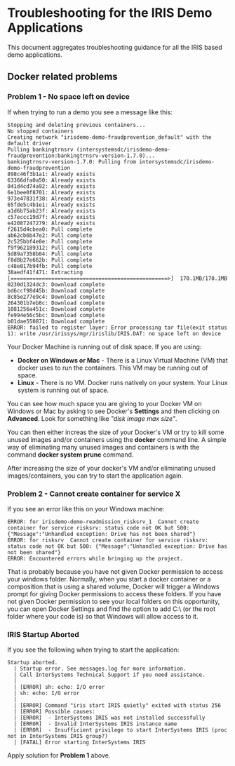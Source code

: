 # Troubleshooting for the IRIS Demo Applications

This document aggregates troubleshooting guidance for all the IRIS based demo applications.

## Docker related problems

### Problem 1 - No space left on device

If when trying to run a demo you see a message like this:

```
Stopping and deleting previous containers...
No stopped containers
Creating network "irisdemo-demo-fraudprevention_default" with the default driver
Pulling bankingtrnsrv (intersystemsdc/irisdemo-demo-fraudprevention:bankingtrnsrv-version-1.7.0)...
bankingtrnsrv-version-1.7.0: Pulling from intersystemsdc/irisdemo-demo-fraudprevention
898c46f3b1a1: Already exists
63366dfa0a50: Already exists
041d4cd74a92: Already exists
6e1bee0f8701: Already exists
973e47831f38: Already exists
65fde5c4b1e1: Already exists
a1d6b75ab23f: Already exists
c57eccc19d7f: Already exists
e42087247279: Already exists
f2615d4cbea0: Pull complete
ab62cb6b47e2: Pull complete
2c525bbf4e0e: Pull complete
f9f962189312: Pull complete
5d89a7358b04: Pull complete
f8d8b27e662b: Pull complete
c48e017b94fb: Pull complete
38aedf41f471: Extracting [==================================================>]  170.1MB/170.1MB
0230d1324dc3: Download complete
bd6ccf98d45b: Download complete
8c85e277e9c4: Download complete
264301b7eb8c: Download complete
1081256a451c: Download complete
fe994e56c5bc: Download complete
b01dae550871: Download complete
ERROR: failed to register layer: Error processing tar file(exit status 1): write /usr/irissys/mgr/irislib/IRIS.DAT: no space left on device
```

Your Docker Machine is running out of disk space. If you are using:
* **Docker on Windows or Mac** - There is a Linux Virtual Machine (VM) that docker uses to run the containers. This VM may be running out of space.
* **Linux** - There is no VM. Docker runs natively on your system. Your Linux system is running out of space. 

You can see how much space you are giving to your Docker VM on Windows or Mac by asking to see Docker's **Settings** and then clicking on **Advanced**. Look for something like *"disk image max size"*. 

You can then either increas the size of your Docker's VM or try to kill some unused images and/or containers using the **docker** command line. A simple way of eliminating many unused images and containers is with the command **docker system prune** command.

After increasing the size of your docker's VM and/or eliminating unused images/containers, you can try to start the application again.

### Problem 2 - Cannot create container for service X

If you see an error like this on your Windows machine:

```
ERROR: for irisdemo-demo-readmission_risksrv_1  Cannot create container for service risksrv: status code not OK but 500: {"Message":"Unhandled exception: Drive has not been shared"}
ERROR: for risksrv  Cannot create container for service risksrv: status code not OK but 500: {"Message":"Unhandled exception: Drive has not been shared"}
ERROR: Encountered errors while bringing up the project.
```

That is probably because you have not given Docker permission to access your windows folder. Normally, when you start a docker container or a composition that is using a shared volume, Docker will trigger a Windows prompt for giving Docker permissions to access these folders. If you have not given Docker permission to see your local folders on this opportunity, you can open Docker Settings and find the option to add C:\ (or the root folder where your code is) so that Windows will allow access to it.

### IRIS Startup Aborted

If you see the following when trying to start the application:

```
Startup aborted.
  | Startup error. See messages.log for more information.
  | Call InterSystems Technical Support if you need assistance.
  |
  | [ERROR] sh: echo: I/O error
  | sh: echo: I/O error
  |
  | [ERROR] Command "iris start IRIS quietly" exited with status 256
  | [ERROR] Possible causes:
  | [ERROR]  - InterSystems IRIS was not installed successfully
  | [ERROR]  - Invalid InterSystems IRIS instance name
  | [ERROR]  - Insufficient privilege to start InterSystems IRIS (proc not in InterSystems IRIS group?)
  | [FATAL] Error starting InterSystems IRIS
```

Apply solution for **Problem 1** above.
